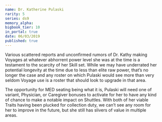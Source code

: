 ```yaml
---
name: Dr. Katherine Pulaski
rarity: 5
series: ds9
memory_alpha:
bigbook_tier: 10
in_portal: true
date: 06/03/2019
published: true
---
```


Various scattered reports and unconfirmed rumors of Dr. Kathy making Voyages at whatever abhorrent power level she was at the time is a testament to the scarcity of her Skill set. While we may have underrated her potential longevity at the time due to less than elite raw power, that’s no longer the case and any roster on which Pulaski would see more than very seldom Voyage use is a roster that should look to upgrade in that area.

The opportunity for MED seating being what it is, Pulaski will need one of variant, Physician, or Caregiver bonuses to activate for her to have any kind of chance to make a notable impact on Shuttles. With both of her viable Traits having been plucked for collection duty, we can’t see any room for her to improve in the future, but she still has slivers of value in multiple areas.
